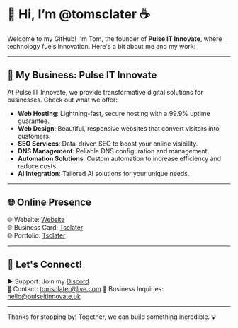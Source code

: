# 👋 Hi, I’m @tomsclater ☕

Welcome to my GitHub! I'm Tom, the founder of **Pulse IT Innovate**, where technology fuels innovation. Here's a bit about me and my work:

---

## 🚀 My Business: Pulse IT Innovate

At Pulse IT Innovate, we provide transformative digital solutions for businesses. Check out what we offer:

- **Web Hosting**: Lightning-fast, secure hosting with a 99.9% uptime guarantee.  
- **Web Design**: Beautiful, responsive websites that convert visitors into customers.  
- **SEO Services**: Data-driven SEO to boost your online visibility.  
- **DNS Management**: Reliable DNS configuration and management.  
- **Automation Solutions**: Custom automation to increase efficiency and reduce costs.  
- **AI Integration**: Tailored AI solutions for your unique needs.

---

## 🌐 Online Presence

🌐 Website: [Website](https://pulseitinnovate.co.uk)  
🌐 Business Card: [Tsclater](https://tomsclater.github.io)  
🌐 Portfolio: [Tsclater](https://t-sclater.vercel.app)  

---

## 📢 Let's Connect!

▶ Support: Join my [Discord](https://discord.gg/J9kVfvAYeH)  
📧 Contact: [tomsclater@live.com](mailto:tomsclater@live.com)
📧 Business Inquiries: [hello@pulseitinnovate.uk](mailto:hello@pulseitinnovate.uk)

---

Thanks for stopping by! Together, we can build something incredible. **💡**
